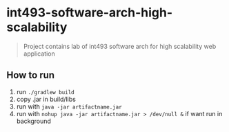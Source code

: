 # int493-software-arch-high-scalability

> Project contains lab of int493 software arch for high scalability web application

## How to run
1. run `./gradlew build`
2. copy .jar in build/libs
3. run with `java -jar artifactname.jar`
4. run with `nohup java -jar artifactname.jar > /dev/null &` if want run in background


